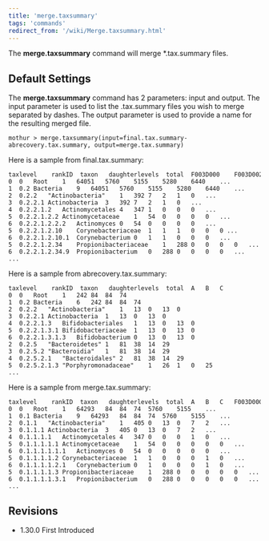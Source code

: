 ```yaml
---
title: 'merge.taxsummary'
tags: 'commands'
redirect_from: '/wiki/Merge.taxsummary.html'
---
```

The **merge.taxsummary** command will merge
\*.tax.summary files.


## Default Settings

The **merge.taxsummary** command has 2 parameters: input and output. The
input parameter is used to list the .tax.summary files you wish to merge
separated by dashes. The output parameter is used to provide a name for
the resulting merged file.

    mothur > merge.taxsummary(input=final.tax.summary-abrecovery.tax.summary, output=merge.tax.summary)

Here is a sample from final.tax.summary:

    taxlevel    rankID  taxon   daughterlevels  total  F003D000    F003D002    F003D004    F003D006 ...    
    0  0   Root    1   64051   5760    5155    5280    6440    ... 
    1  0.2 Bacteria    9   64051   5760    5155    5280    6440    ... 
    2  0.2.2   "Actinobacteria"    1   392 7   2   1   0   ...
    3  0.2.2.1 Actinobacteria  3   392 7   2   1   0   ...
    4  0.2.2.1.2   Actinomycetales 4   347 1   0   0   0   ...
    5  0.2.2.1.2.2 Actinomycetaceae    1   54  0   0   0   0   ...
    6  0.2.2.1.2.2.2   Actinomyces 0   54  0   0   0   0   ...
    5  0.2.2.1.2.10    Corynebacteriaceae  1   1   1   0   0   0 ...
    6  0.2.2.1.2.10.1  Corynebacterium 0   1   1   0   0   0   ...
    5  0.2.2.1.2.34    Propionibacteriaceae    1   288 0   0   0   0   ...
    6  0.2.2.1.2.34.9  Propionibacterium   0   288 0   0   0   0   ...
    ...

Here is a sample from abrecovery.tax.summary:

    taxlevel    rankID  taxon   daughterlevels  total  A   B   C   
    0  0   Root    1   242 84  84  74  
    1  0.2 Bacteria    6   242 84  84  74  
    2  0.2.2   "Actinobacteria"    1   13  0   13  0   
    3  0.2.2.1 Actinobacteria  1   13  0   13  0   
    4  0.2.2.1.3   Bifidobacteriales   1   13  0   13  0   
    5  0.2.2.1.3.1 Bifidobacteriaceae  1   13  0   13  0   
    6  0.2.2.1.3.1.3   Bifidobacterium 0   13  0   13  0   
    2  0.2.5   "Bacteroidetes" 1   81  38  14  29  
    3  0.2.5.2 "Bacteroidia"   1   81  38  14  29  
    4  0.2.5.2.1   "Bacteroidales" 2   81  38  14  29  
    5  0.2.5.2.1.3 "Porphyromonadaceae"    1   26  1   0   25  
    ...

Here is a sample from merge.tax.summary:

    taxlevel    rankID  taxon   daughterlevels  total  A   B   C   F003D000    F003D002 ...    
    0  0   Root    1   64293   84  84  74  5760    5155    ...
    1  0.1 Bacteria    9   64293   84  84  74  5760    5155    ...
    2  0.1.1   "Actinobacteria"    1   405 0   13  0   7   2   ...
    3  0.1.1.1 Actinobacteria  3   405 0   13  0   7   2   ...
    4  0.1.1.1.1   Actinomycetales 4   347 0   0   0   1   0   ...
    5  0.1.1.1.1.1 Actinomycetaceae    1   54  0   0   0   0   0   ...
    6  0.1.1.1.1.1.1   Actinomyces 0   54  0   0   0   0   0   ...
    5  0.1.1.1.1.2 Corynebacteriaceae  1   1   0   0   0   1   0   ...
    6  0.1.1.1.1.2.1   Corynebacterium 0   1   0   0   0   1   0   ...
    5  0.1.1.1.1.3 Propionibacteriaceae    1   288 0   0   0   0   0   ...
    6  0.1.1.1.1.3.1   Propionibacterium   0   288 0   0   0   0   0   ...
    ...

## Revisions

-   1.30.0 First Introduced


